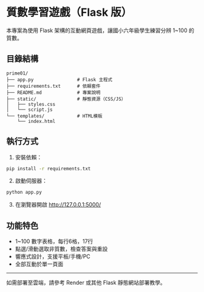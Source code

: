 # 質數學習遊戲（Flask 版）

本專案為使用 Flask 架構的互動網頁遊戲，讓國小六年級學生練習分辨 1~100 的質數。

## 目錄結構

```
prime01/
├── app.py                # Flask 主程式
├── requirements.txt      # 依賴套件
├── README.md             # 專案說明
├── static/               # 靜態資源（CSS/JS）
│   ├── styles.css
│   └── script.js
└── templates/            # HTML模板
    └── index.html
```

## 執行方式

1. 安裝依賴：

```bash
pip install -r requirements.txt
```

2. 啟動伺服器：

```bash
python app.py
```

3. 在瀏覽器開啟 http://127.0.0.1:5000/

## 功能特色
- 1~100 數字表格，每行6格，17行
- 點選/滑動選取非質數，檢查答案與重設
- 響應式設計，支援平板/手機/PC
- 全部互動於單一頁面

---

如需部署至雲端，請參考 Render 或其他 Flask 靜態網站部署教學。 